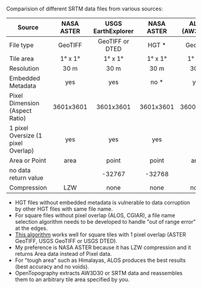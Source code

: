 Comparision of different SRTM data files from various sources:


| Source | NASA ASTER  | USGS EarthExplorer | NASA ASTER | ALOS (AW3D30) | OpenTopography | CGIAR-CSI |
| ----  |:-----:|:-----:|:------:|:-------:|:------:|:----:|
| File type  | GeoTIFF  |  GeoTIFF or DTED  | HGT * | GeoTIFF | GeoTIFF | GeoTIFF |
| Tile area | 1&deg; x 1&deg; |1&deg; x 1&deg; | 1&deg; x 1&deg; | 1&deg; x 1&deg; | see note | 5&deg; x 5&deg; |
| Resolution | 30 m | 30 m | 30 m | 30 m | 90 m | 90 m |
| Embedded Metadata | yes | yes | no * | yes | yes | yes |
| Pixel Dimension (Aspect Ratio) | 3601x3601 | 3601x3601 | 3601x3601 | 3600x3600 | see note | 6000x6000 |
| 1 pixel Oversize (1 pixel Overlap) | yes | yes | yes |  |  see note| no |
| Area or Point | area | point | point | area | area | area |
| no data return value |  | -32767 | -32768 | | 0 | -32768 |
| Compression | LZW | none | none | none | LZW | none |


* HGT files without embedded metadata is vulnerable to data corruption by other HGT files with same file name.
* For square files without pixel overlap (ALOS, CGIAR), a file name selection algorithm needs to be developed to handle "out of range error" at the edges. 
* [This algorithm](/library/tilename.py) works well for square tiles with 1 pixel overlap (ASTER GeoTIFF, USGS GeoTIFF or USGS DTED).
* My preference is NASA ASTER because it has LZW compression and it returns Area data instead of Pixel data.
* For "tough area" such as Himalayas, ALOS produces the best results (best accuracy and no voids).
* OpenTopography extracts AW3D30 or SRTM data and reassembles them to an arbitrary tile area specified by you.